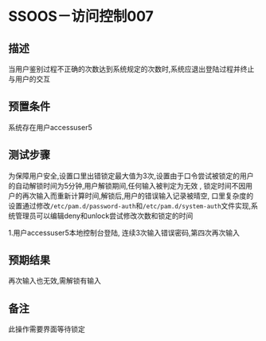 # SSOOS－访问控制007

## 描述

当用户鉴别过程不正确的次数达到系统规定的次数时,系统应退出登陆过程并终止与用户的交互

## 预置条件

系统存在用户accessuser5

## 测试步骤

为保障用户安全,设置口里出错锁定最大值为3次,设置由于口令尝试被锁定的用户的自动解锁时间为5分钟,用户解锁期间,任何输入被判定为无效 , 锁定时间不因用户的再次输入而重新计算时间,解锁后,用户的错误输入记录被晴空, 
口里复杂度的设置通过修改```/etc/pam.d/password-auth```和```/etc/pam.d/system-auth```文件实现,系统管理员可以编辑deny和unlock尝试修改次数和锁定的时间

1.用户accessuser5本地控制台登陆, 连续3次输入错误密码,第四次再次输入

## 预期结果

再次输入也无效,需解锁有输入

## 备注

此操作需要界面等待锁定